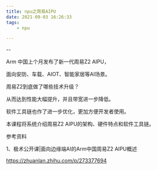 ```yaml
---
title: npu之周易AIPU
date: 2021-09-03 16:26:33
tags:
	- npu

---
```


--

Arm 中国上个月发布了新一代周易Z2 AIPU，

面向安防、车载、AIOT、智能家居等AI场景。

周易Z2到底做了哪些技术升级？

从而达到性能大幅提升，并且带宽进一步降低。

软件工具链也作了进一步优化，更加方便开发者使用。

本课程将系统介绍周易Z2 AIPU的架构、硬件特点和软件工具链。



参考资料

1、极术公开课|面向边缘端AI的Arm中国周易Z2 AIPU概述

https://zhuanlan.zhihu.com/p/273377694
